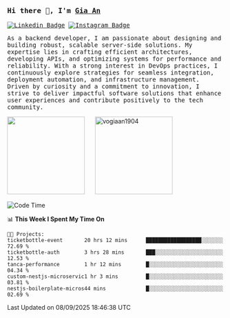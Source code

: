 ### <samp>Hi there 👋, I'm <a href="https://www.linkedin.com/in/vogiaan1904/" target="_blank">Gia An</a></samp>

<samp> [![Linkedin Badge](https://img.shields.io/badge/-LinkedIn-0e76a8?style=flat-square&logo=Linkedin&logoColor=white)](https://linkedin.com/in/vogiaan1904)
[![Instagram Badge](https://img.shields.io/badge/-Instagram-e4405f?style=flat-square&logo=Instagram&logoColor=white)](https://instagram.com/_.ja.ann_/) </samp> 

<samp>As a backend developer, I am passionate about designing and building robust, scalable server-side solutions. My expertise lies in crafting efficient architectures, developing APIs, and optimizing systems for performance and reliability. With a strong interest in DevOps practices, I continuously explore strategies for seamless integration, deployment automation, and infrastructure management. Driven by curiosity and a commitment to innovation, I strive to deliver impactful software solutions that enhance user experiences and contribute positively to the tech community.</samp>



<div>
  <img height="180em" src="https://github-readme-stats.vercel.app/api/top-langs/?username=vogiaan1904&show_icons=true&hide_border=true&layout=compact&langs_count=10&theme=transparent&include_orgs=true"/>
  &nbsp;&nbsp;&nbsp;&nbsp;
  <img height="180em" src="https://github-readme-stats.vercel.app/api?username=vogiaan1904&show_icons=true&hide_border=true&&count_private=true&include_all_commits=true&theme=transparent&locale=en" alt="vogiaan1904" />
</div>






<!--START_SECTION:waka-->
![Code Time](http://img.shields.io/badge/Code%20Time-1%2C420%20hrs%2027%20mins-blue)

📊 **This Week I Spent My Time On** 

```text
🐱‍💻 Projects: 
ticketbottle-event       20 hrs 12 mins      ██████████████████░░░░░░░   72.69 % 
ticketbottle-auth        3 hrs 28 mins       ███░░░░░░░░░░░░░░░░░░░░░░   12.53 % 
tanca-performance        1 hr 12 mins        █░░░░░░░░░░░░░░░░░░░░░░░░   04.34 % 
custom-nestjs-microservic1 hr 3 mins         █░░░░░░░░░░░░░░░░░░░░░░░░   03.81 % 
nestjs-boilerplate-micros44 mins             █░░░░░░░░░░░░░░░░░░░░░░░░   02.69 % 
```


 Last Updated on 08/09/2025 18:46:38 UTC
<!--END_SECTION:waka-->
